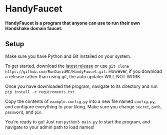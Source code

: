 # HandyFaucet
 
#### HandyFaucet is a program that anyone can use to run their own Handshake domain faucet.

## Setup

Make sure you have Python and Git installed on your system.

To get started, download the [latest release](https://github.com/RunDavidMC/HandyFaucet/releases/latest) or use ``git clone https://github.com/RunDavidMC/HandyFaucet.git``. 
However, if you download a release rather than using git, the auto updater WILL NOT WORK.

Once you have downloaded the program, navigate to its directory and run ``pip install -r requirements.txt``.

Copy the contents of ``example.config.py`` into a new file named ``config.py``, and configure everything to your liking.
Make sure you change ``secret``, ``path``, ``password``, and ``pin``.

You're ready to go!
Just run ``python3 main.py`` to start the program, and navigate to your admin path to load names!
